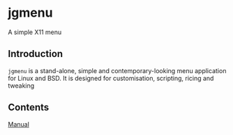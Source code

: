 # jgmenu

A simple X11 menu

## Introduction

`jgmenu` is a stand-alone, simple and contemporary-looking menu application for Linux and BSD.  It is designed for customisation, scripting, ricing and tweaking

## Contents

[Manual](manual.html)

